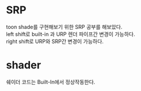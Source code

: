 # SRP
toon shade를 구현해보기 위한 SRP 공부를 해보았다.   
left shift로 built-in 과 URP 렌더 파이프간 변경이 가능하다.   
right shift로 URP와 SRP간 변경이 가능하다.

# shader
쉐이더 코드는 Built-In에서 정상작동한다.
